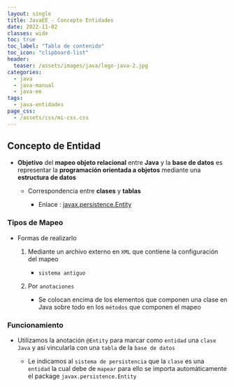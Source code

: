 ```yaml
---
layout: single
title: JavaEE - Concepto Entidades
date: 2022-11-02
classes: wide
toc: true
toc_label: "Tabla de contenido"
toc_icon: "clipboard-list"
header:
  teaser: /assets/images/java/logo-java-2.jpg
categories:
  - java
  - java-manual
  - java-ee
tags:
  - java-entidades
page_css:
  - /assets/css/mi-css.css
---
```


## Concepto de Entidad

* **Objetivo** del **mapeo objeto relacional** entre **Java** y la **base de datos** es representar la **programación orientada a objetos** mediante una **estructura de datos**

  * Correspondencia entre **clases** y **tablas**

    * Enlace : [javax.persistence.Entity](https://docs.oracle.com/javaee/7/api/)

### Tipos de Mapeo

* Formas de realizarlo

  1. Mediante un archivo externo en ``XML`` que contiene la configuración del mapeo
      * ``sistema antiguo``

  2. Por ``anotaciones``
      * Se colocan encima de los elementos que componen una clase en Java sobre todo en los ``métodos`` que componen el mapeo

### Funcionamiento

* Utilizamos la anotación ``@Entity`` para marcar como ``entidad`` una ``clase Java`` y así vincularla con una ``tabla`` de la ``base de datos``

  * Le indicamos al ``sistema de persistencia`` que la ``clase`` es una ``entidad`` la cual debe de ``mapear`` para ello se importa automáticamente el package ``javax.persistence.Entity``
  